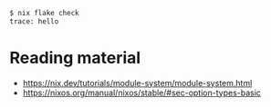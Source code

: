 ```bash
$ nix flake check
trace: hello
```

# Reading material

- https://nix.dev/tutorials/module-system/module-system.html
- https://nixos.org/manual/nixos/stable/#sec-option-types-basic
